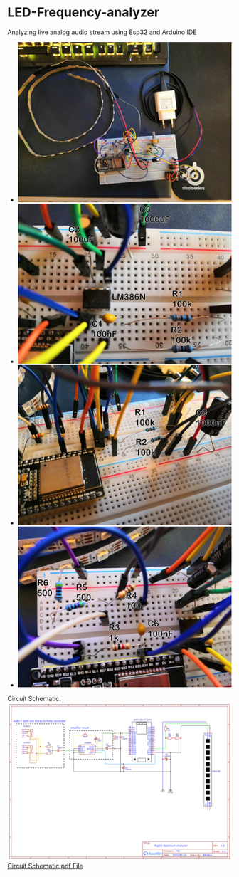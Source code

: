 # LED-Frequency-analyzer
Analyzing live analog audio stream using Esp32 and Arduino IDE


<script>
  md_gallery();
</script>

* ![Image 1](https://github.com/d4vidyo/LED-Frequency-analyzer/blob/main/Files/WIP/Pictures/Breadboard/Breadboard%20View%20Top.jpg)
* ![Image 2](https://github.com/d4vidyo/LED-Frequency-analyzer/blob/main/Files/WIP/Pictures/Breadboard/Breadboard%20View%20amp.jpg)
* ![Image 3](https://github.com/d4vidyo/LED-Frequency-analyzer/blob/main/Files/WIP/Pictures/Breadboard/Breadboard%20View%20close.jpg)
* ![Image 4](https://github.com/d4vidyo/LED-Frequency-analyzer/blob/main/Files/WIP/Pictures/Breadboard/Breadboard%20View%20esp.jpg)

Circuit Schematic:
![Circuit Schematic Picture](https://github.com/d4vidyo/LED-Frequency-analyzer/blob/main/Files/WIP/Pictures/Schematic_Esp32%20Spectrum%20Analyzer%20demo1.png "Circuit Schematic")
[Circuit Schematic pdf File](https://github.com/d4vidyo/LED-Frequency-analyzer/blob/main/Files/WIP/Pictures/Schematic_Esp32%20Spectrum%20Analyzer%20demo1.pdf)
